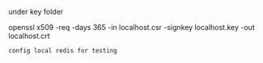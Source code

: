 under key folder

openssl  x509  -req  -days 365  -in localhost.csr  -signkey localhost.key  -out localhost.crt

```
config local redis for testing
```